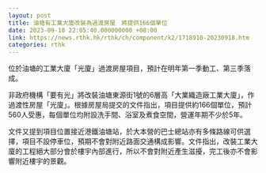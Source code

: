 ```yaml
---
layout: post
title: 油塘有工業大廈改裝為過渡房屋　將提供166個單位
date: 2023-09-18 22:05:40.000000000 +08:00
link: https://news.rthk.hk/rthk/ch/component/k2/1718910-20230918.htm
categories: rthk
---
```


位於油塘的工業大廈「光廈」過渡房屋項目，預計在明年第一季動工、第三季落成。

非政府機構「要有光」將改裝油塘東源街1號的6層高「大業織造廠工業大廈」，作過渡性房屋「光廈」。根據房屋局提交的文件指出，項目提供約166個單位，預計560人受惠，每個單位均附設洗手間、浴室及煮食空間，營運年期不少於5年。

文件又提到項目位置接近港鐵油塘站，於大本營的巴士總站亦有多條路線可供選擇，項目不設停車位，預期不會對附近路面交通構成影響。文件指出，改裝工業大廈的工程絕大部分會於樓宇內部進行，所以不會對附近產生滋擾，完工後亦不會影響附近樓宇的景觀。
